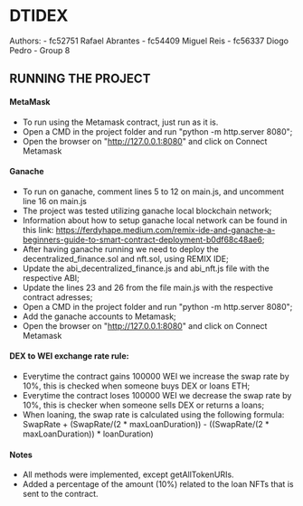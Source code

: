 # DTIDEX
Authors:
    - fc52751 Rafael Abrantes
    - fc54409 Miguel Reis
    - fc56337 Diogo Pedro
    - Group 8
## RUNNING THE PROJECT
#### MetaMask
 - To run using the Metamask contract, just run as it is.
 - Open a CMD in the project folder and run "python -m http.server 8080";
 - Open the browser on "http://127.0.0.1:8080" and click on Connect Metamask
#### Ganache
 - To run on ganache, comment lines 5 to 12 on main.js, and uncomment line 16 on main.js
 - The project was tested utilizing ganache local blockchain network;
 - Information about how to setup ganache local network can be found in this link: https://ferdyhape.medium.com/remix-ide-and-ganache-a-beginners-guide-to-smart-contract-deployment-b0df68c48ae6;
 - After having ganache running we need to deploy the decentralized_finance.sol and nft.sol, using REMIX IDE;
 - Update the abi_decentralized_finance.js and abi_nft.js file with the respective ABI;
 - Update the lines 23 and 26 from the file main.js with the respective contract adresses;
 - Open a CMD in the project folder and run "python -m http.server 8080";
 - Add the ganache accounts to Metamask;
 - Open the browser on "http://127.0.0.1:8080" and click on Connect Metamask

#### DEX to WEI exchange rate rule:
 - Everytime the contract gains 100000 WEI we increase the swap rate by 10%, this is checked when someone buys DEX or loans ETH;
 - Everytime the contract loses 100000 WEI we decrease the swap rate by 10%, this is checker when someone sells DEX or returns a loans;
 - When loaning, the swap rate is calculated using the following formula: SwapRate + (SwapRate/(2 * maxLoanDuration)) - ((SwapRate/(2 * maxLoanDuration)) * loanDuration)

#### Notes
 - All methods were implemented, except getAllTokenURIs.
 - Added a percentage of the amount (10%) related to the loan NFTs that is sent to the contract.